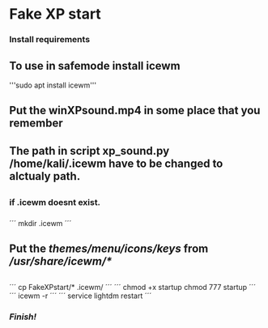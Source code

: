 # Fake XP start 

### Install requirements 
## To use in safemode install icewm 


'''sudo apt install icewm'''

## Put the winXPsound.mp4 in some place that you **remember** 
## The path in script **xp_sound.py** /home/kali/.icewm have to be changed to alctualy path.<h2>
### if .icewm doesnt exist. <h3>
´´´
mkdir .icewm
´´´
## Put the _themes/menu/icons/keys_ from _/usr/share/icewm/*_ <h2>
´´´
cp FakeXPstart/* .icewm/ 
´´´
´´´
chmod +x startup
chmod 777 startup
´´´
´´´
icewm -r 
´´´
´´´
service lightdm restart
´´´
### _**Finish!**_<h3>

